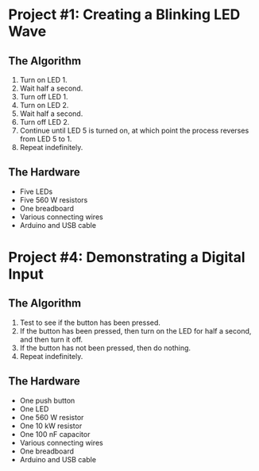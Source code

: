 # Project #1: Creating a Blinking LED Wave

## The Algorithm
1. Turn on LED 1.
2. Wait half a second.
3. Turn off LED 1.
4. Turn on LED 2.
5. Wait half a second.
6. Turn off LED 2.
7. Continue until LED 5 is turned on, at which point the process reverses from LED 5 to 1.
8. Repeat indefinitely.

## The Hardware
- Five LEDs
- Five 560 W resistors
- One breadboard
- Various connecting wires
- Arduino and USB cable

# Project #4: Demonstrating a Digital Input

## The Algorithm
1. Test to see if the button has been pressed.
2. If the button has been pressed, then turn on the LED for half a second, and then turn it off.
3. If the button has not been pressed, then do nothing.
4. Repeat indefinitely.

## The Hardware
- One push button
- One LED
- One 560 W resistor
- One 10 kW resistor
- One 100 nF capacitor
- Various connecting wires
- One breadboard
- Arduino and USB cable
